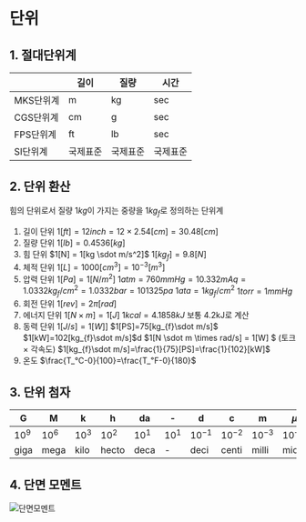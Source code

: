 # 단위

## 1. 절대단위계

|           | 길이     | 질량     | 시간     |
| --------- | -------- | -------- | -------- |
| MKS단위계 | m        | kg       | sec      |
| CGS단위계 | cm       | g        | sec      |
| FPS단위계 | ft       | lb       | sec      |
| SI단위계  | 국제표준 | 국제표준 | 국제표준 |

## 2. 단위 환산

힘의 단위로서 질량 1$kg$이 가지는 중량을 1$kg_f$로 정의하는 단위계

1. 길이 단위
   $1[ft]=12inch=12 \times 2.54[cm] = 30.48 [cm]$
2. 질량 단위 
   $1[lb] = 0.4536[kg]$
3. 힘 단위
   $1[N] = 1[kg \sdot m/s^2]$
   $1[kg_f]=9.8[N]$
4. 체적 단위
   $1[L] = 1000[cm^3] = 10^{-3}[m^3]$
5. 압력 단위
   $1[Pa] = 1[N/m^2]$
   $1atm = 760mmHg = 10.332mAq = 1.0332 kg_f/cm^2 = 1.0332bar = 101325pa$
   $1ata = 1kg_f/cm^2$
   $1torr = 1mmHg$
6. 회전 단위
   $1[rev] = 2 \pi [rad]$
7. 에너지 단위
   $1[N \times m] = 1[J]$
   $1kcal = 4.1858kJ$     보통 4.2kJ로 계산
8. 동력 단위
   $1[J/s]=1[W]$]
   $1[PS]=75[kg_{f}\sdot m/s]$
   $1[kW]=102[kg_{f}\sdot m/s]$d
   $1[N \sdot m \times rad/s] = 1[W] $         (토크 $\times$ 각속도)
   $1[kg_{f}\sdot m/s]=\frac{1}{75}[PS]=\frac{1}{102}[kW]$
9. 온도
   $\frac{T_℃-0}{100}=\frac{T_℉-0}{180}$

## 3. 단위 첨자

| G        | M        | k        | h        | da       | -        | d         | c         | m         | $\mu$     | n         |
| -------- | -------- | -------- | -------- | -------- | -------- | --------- | --------- | --------- | --------- | --------- |
| $10^{9}$ | $10^{6}$ | $10^{3}$ | $10^{2}$ | $10^{1}$ | $10^{1}$ | $10^{-1}$ | $10^{-2}$ | $10^{-3}$ | $10^{-6}$ | $10^{-3}$ |
| giga     | mega     | kilo     | hecto    | deca     | -        | deci      | centi     | milli     | micro     | nano      |

## 4. 단면 모멘트

![단면모멘트](https://img1.daumcdn.net/thumb/R800x0/?scode=mtistory2&fname=https%3A%2F%2Fk.kakaocdn.net%2Fdn%2FtUORR%2FbtqyGcG2rpJ%2Fqxho3UhBACt1b8mEmQ6TO0%2Fimg.png)

